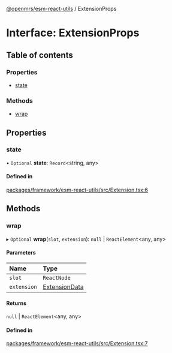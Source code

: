 [@openmrs/esm-react-utils](../API.md) / ExtensionProps

# Interface: ExtensionProps

## Table of contents

### Properties

- [state](extensionprops.md#state)

### Methods

- [wrap](extensionprops.md#wrap)

## Properties

### state

• `Optional` **state**: `Record`<string, any\>

#### Defined in

[packages/framework/esm-react-utils/src/Extension.tsx:6](https://github.com/openmrs/openmrs-esm-core/blob/master/packages/framework/esm-react-utils/src/Extension.tsx#L6)

## Methods

### wrap

▸ `Optional` **wrap**(`slot`, `extension`): ``null`` \| `ReactElement`<any, any\>

#### Parameters

| Name | Type |
| :------ | :------ |
| `slot` | `ReactNode` |
| `extension` | [ExtensionData](extensiondata.md) |

#### Returns

``null`` \| `ReactElement`<any, any\>

#### Defined in

[packages/framework/esm-react-utils/src/Extension.tsx:7](https://github.com/openmrs/openmrs-esm-core/blob/master/packages/framework/esm-react-utils/src/Extension.tsx#L7)
